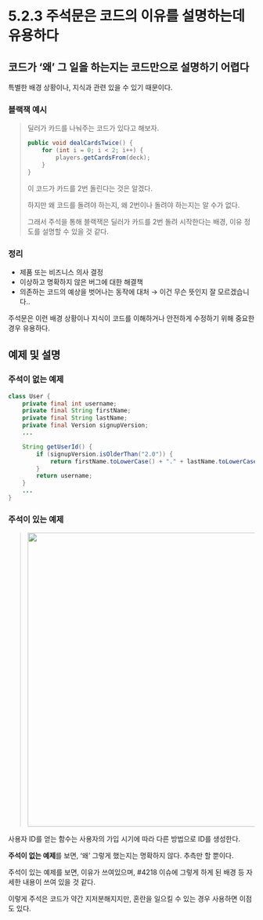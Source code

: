 # 5.2.3 주석문은 코드의 이유를 설명하는데 유용하다

## 코드가 ‘왜’ 그 일을 하는지는 코드만으로 설명하기 어렵다

특별한 배경 상황이나, 지식과 관련 있을 수 있기 때문이다.

### 블랙잭 예시

> 딜러가 카드를 나눠주는 코드가 있다고 해보자.
> 
> 
> ```java
> public void dealCardsTwice() {
>     for (int i = 0; i < 2; i++) {
>         players.getCardsFrom(deck);
>     }
> }
> ```
> 
> 이 코드가 카드를 2번 돌린다는 것은 알겠다.
> 
> 하지만 왜 코드를 돌려야 하는지, 왜 2번이나 돌려야 하는지는 알 수가 없다.
> 
> 그래서 주석을 통해 블랙잭은 딜러가 카드를 2번 돌려 시작한다는 배경, 이유 정도를 설명할 수 있을 것 같다.
> 

### 정리

- 제품 또는 비즈니스 의사 결정
- 이상하고 명확하지 않은 버그에 대한 해결책
- 의존하는 코드의 예상을 벗어나는 동작에 대처 → 이건 무슨 뜻인지 잘 모르겠습니다..

주석문은 이런 배경 상황이나 지식이 코드를 이해하거나 안전하게 수정하기 위해 중요한 경우 유용하다.

## 예제 및 설명

### 주석이 없는 예제

```java
class User {
	private final int username;
	private final String firstName;
	private final String lastName;
	private final Version signupVersion;
	...

	String getUserId() {
		if (signupVersion.isOlderThan("2.0")) {
			return firstName.toLowerCase() + "." + lastName.toLowerCase();
		}
		return username;
	}
	...
}
```

### 주석이 있는 예제

> <img src="https://user-images.githubusercontent.com/39221443/222940459-77344e16-2515-4e03-b971-b94b8d05dd4d.png" width="600">

사용자 ID를 얻는 함수는 사용자의 가입 시기에 따라 다른 방법으로 ID를 생성한다.

**주석이 없는 예제**를 보면, ‘왜’ 그렇게 했는지는 명확하지 않다. 추측만 할 뿐이다.

주석이 있는 예제를 보면, 이유가 쓰여있으며, #4218 이슈에 그렇게 하게 된 배경 등 자세한 내용이 쓰여 있을 것 같다.

이렇게 주석은 코드가 약간 지저분해지지만, 혼란을 일으킬 수 있는 경우 사용하면 이점도 있다.